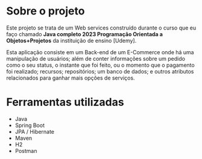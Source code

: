 # Sobre o projeto
Este projeto se trata de um Web services construído durante o curso que eu faço chamado **Java completo 2023 Programação Orientada a Objetos+Projetos** da instituição de ensino [Udemy].

Esta aplicação consiste em um Back-end de um E-Commerce onde há uma manipulação de usuários; além de conter informações sobre um pedido como o seu status, o instante que foi feito, ou o momento que o pagamento foi realizado; recursos; repositórios; um banco de dados; e outros atributos relacionados para ganhar mais opções de serviços.

# Ferramentas utilizadas
- Java
- Spring Boot
- JPA / Hibernate
- Maven
- H2
- Postman

